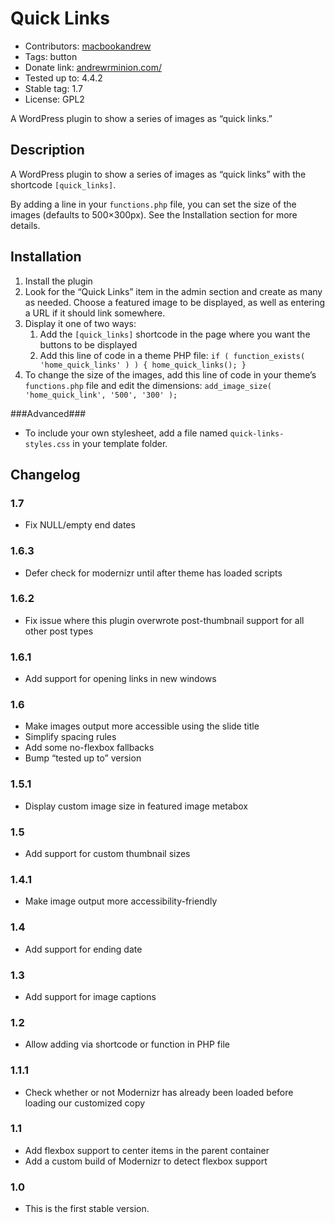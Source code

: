 # Quick Links #
- Contributors: [macbookandrew](https://profiles.wordpress.org/macbookandrew/)
- Tags: button
- Donate link: [andrewrminion.com/](http://andrewrminion.com/)
- Tested up to: 4.4.2
- Stable tag: 1.7
- License: GPL2

A WordPress plugin to show a series of images as “quick links.”

## Description ##
A WordPress plugin to show a series of images as “quick links” with the shortcode `[quick_links]`.

By adding a line in your `functions.php` file, you can set the size of the images (defaults to 500×300px). See the Installation section for more details.

## Installation ##
1. Install the plugin
1. Look for the “Quick Links” item in the admin section and create as many as needed. Choose a featured image to be displayed, as well as entering a URL if it should link somewhere.
1. Display it one of two ways:
    1. Add the `[quick_links]` shortcode in the page where you want the buttons to be displayed
    1. Add this line of code in a theme PHP file: `if ( function_exists( 'home_quick_links' ) ) { home_quick_links(); }`
1. To change the size of the images, add this line  of code in your theme’s `functions.php` file and edit the dimensions: `add_image_size( 'home_quick_link', '500', '300' );`

###Advanced###
- To include your own stylesheet, add a file named `quick-links-styles.css` in your template folder.


## Changelog ##
### 1.7 ###
 - Fix NULL/empty end dates

### 1.6.3 ###
 - Defer check for modernizr until after theme has loaded scripts

### 1.6.2 ###
 - Fix issue where this plugin overwrote post-thumbnail support for all other post types

### 1.6.1 ###
 - Add support for opening links in new windows

### 1.6 ###
 - Make images output more accessible using the slide title
 - Simplify spacing rules
 - Add some no-flexbox fallbacks
 - Bump “tested up to” version

### 1.5.1 ###
 - Display custom image size in featured image metabox

### 1.5 ###
 - Add support for custom thumbnail sizes

### 1.4.1 ###
- Make image output more accessibility-friendly

### 1.4 ###
 - Add support for ending date

### 1.3 ###
 - Add support for image captions

### 1.2 ###
 - Allow adding via shortcode or function in PHP file

### 1.1.1 ###
 - Check whether or not Modernizr has already been loaded before loading our customized copy

### 1.1 ###
- Add flexbox support to center items in the parent container
- Add a custom build of Modernizr to detect flexbox support

### 1.0 ###
- This is the first stable version.
